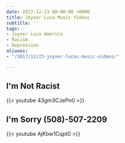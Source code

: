 ```yaml
---
date: 2017-12-23 00:00:00 +0000
title: Joyner Luca Music Videos
subtitle: ''
tags:
- Joyner Luca America
- Racism
- Depression
aliases:
- "/2017/12/23-joyner-lucas-music-videos/"

---
```

## I'm Not Racist

{{< youtube 43gm3CJePn0 >}}

## I'm Sorry (508)-507-2209

{{< youtube AjKbw1Cqpt0 >}}
